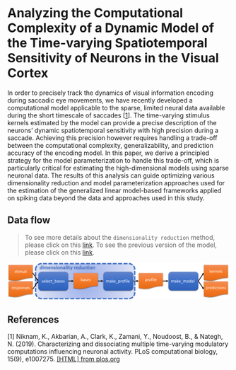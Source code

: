 # Analyzing the Computational Complexity of a Dynamic Model of the Time-varying Spatiotemporal Sensitivity of Neurons in the Visual Cortex

In order to precisely track the dynamics of visual information encoding during saccadic eye movements, we have recently developed a computational model applicable to the sparse, limited neural data available during the short timescale of saccades [[1](#references)]. The time-varying stimulus kernels estimated by the model can provide a precise description of the neurons’ dynamic spatiotemporal sensitivity with high precision during a saccade. Achieving this precision however requires handling a trade-off between the computational complexity, generalizability, and prediction accuracy of the encoding model. In this paper, we derive a principled strategy for the model parameterization to handle this trade-off, which is particularly critical for estimating the high-dimensional models using sparse neuronal data. The results of this analysis can guide optimizing various dimensionality reduction and model parameterization approaches used for the estimation of the generalized linear model-based frameworks applied on spiking data beyond the data and approaches used in this study.

## Data flow
> To see more details about the `dimensionality reduction` method, please click on this [link](METHODS.md). To see the previous version of the model, please click on this [link](https://github.com/nnategh/SVGLM).

[![Data flow](assets/figures/data-flow.svg "Data flow")](METHODS.md)

## References
[1] Niknam, K., Akbarian, A., Clark, K., Zamani, Y., Noudoost, B., & Nategh, N. (2019). Characterizing and dissociating multiple time-varying modulatory computations influencing neuronal activity. PLoS computational biology, 15(9), e1007275. [[HTML] from plos.org](https://journals.plos.org/ploscompbiol/article?id=10.1371/journal.pcbi.1007275)
